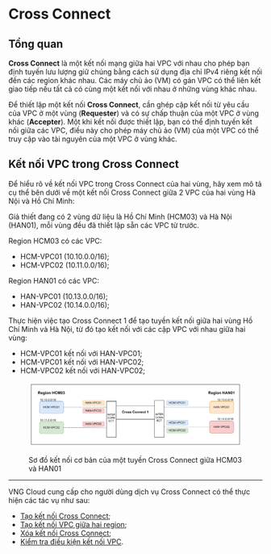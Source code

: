 # Cross Connect

## Tổng quan

**Cross Connect** là một kết nối mạng giữa hai VPC với nhau cho phép bạn định tuyến lưu lượng giữ chúng bằng cách sử dụng địa chỉ IPv4 riêng kết nối đến các region khác nhau. Các máy chủ ảo (VM) có gán VPC có thể liên kết giao tiếp nếu tất cả có cùng một kết nối với nhau ở những vùng khác nhau.

Để thiết lập một kết nối **Cross Connect**, cần ghép cặp kết nối từ yêu cầu của VPC ở một vùng (**Requester**) và có sự chấp thuận của một VPC ở vùng khác (**Accepter**). Một khi kết nối được thiết lập, bạn có thể định tuyến kết nối giữa các VPC, điều này cho phép máy chủ ảo (VM) của một VPC có thể truy cập vào tài nguyên của một VPC ở vùng khác.

## Kết nối VPC trong Cross Connect

Để hiểu rõ về kết nối VPC trong Cross Connect của hai vùng, hãy xem mô tả cụ thể bên dưới về một kết nối Cross Connect giữa 2 VPC của hai vùng Hà Nội và Hồ Chí Minh:

Giả thiết đang có 2 vùng dữ liệu là Hồ Chí Minh (HCM03) và Hà Nội (HAN01), mỗi vùng đều đã thiết lập sẵn các VPC từ trước.&#x20;

Region HCM03 có các VPC:

* HCM-VPC01 (10.10.0.0/16);
* HCM-VPC02 (10.11.0.0/16);

Region HAN01 có các VPC:

* HAN-VPC01 (10.13.0.0/16);
* HAN-VPC02 (10.14.0.0/16);

Thực hiện việc tạo Cross Connect 1 để tạo tuyền kết nối giữa hai vùng Hồ Chí Minh và Hà Nội, từ đó tạo kết nối với các cặp VPC với nhau giữa hai vùng:

* HCM-VPC01 kết nối với HAN-VPC01;
* HCM-VPC01 kết nối với HAN-VPC02;
* HCM-VPC02 kết nối với HAN-VPC02;

<figure><img src="../../.gitbook/assets/image (18) (1) (1) (1).png" alt=""><figcaption><p>Sơ đồ kết nối cơ bản của một tuyền Cross Connect giữa HCM03 và HAN01</p></figcaption></figure>

***

VNG Cloud cung cấp cho người dùng dịch vụ Cross Connect có thể thực hiện các tác vụ như sau:

* [Tạo kết nối Cross Connect](tao-cross-connect.md);
* [Tạo kết nối VPC giữa hai region](tao-ket-noi-vpc.md);
* [Xóa kết nối Cross Connect](xoa-cross-connect.md);
* [Kiểm tra điều kiện kết nối VPC](kiem-tra-dieu-kien-ket-noi-vpc.md).



